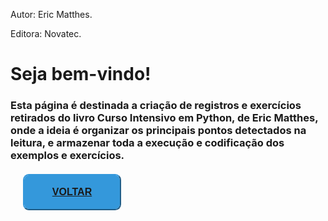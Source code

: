 <style>






    .btnVoltar {
        box-sizing: border-box;
        -webkit-appearance: none;
        -moz-appearance: none;
        appearance: none;
        background-color: transparent;
        border: 2px solid ##2E8B57;
        border-radius: 0.6em;
        color: #2E8B57;
        cursor: pointer;
        display: -webkit-box;
        display: -webkit-flex;
        display: -ms-flexbox;
        display: flex;
        -webkit-align-self: center;
        -ms-flex-item-align: center;
        align-self: center;
        font-size: 1rem;
        font-weight: 400;
        line-height: 1;
        margin: 20px;
        padding: 1.2em 2.8em;
        text-decoration: none;
        text-align: center;
        text-transform: uppercase;
        font-family: 'Montserrat', sans-serif;
        font-weight: 700;
    }

    .btnVoltar:hover, .btnVoltar:focus {
        color: #fff;
        outline: 0;
    }

    .third {
        border-color: #3498db;
        color: #fff;
        box-shadow: 0 0 40px 40px #3498db inset, 0 0 0 0 #3498db;
        -webkit-transition: all 150ms ease-in-out;
        transition: all 150ms ease-in-out;
    }

    .third:hover {
        box-shadow: 0 0 10px 0 #3498db inset, 0 0 10px 4px #3498db;
    }  
</style>

Autor: Eric Matthes.

Editora: Novatec.

# Seja bem-vindo!

### Esta página é destinada a criação de registros e exercícios retirados do livro Curso Intensivo em Python, de Eric Matthes, onde a ideia é organizar os principais pontos detectados na leitura, e armazenar toda a execução e codificação dos exemplos e exercícios.


<button class="btnVoltar third"><a href="https://fshreiner.github.io">Voltar</a></button>
